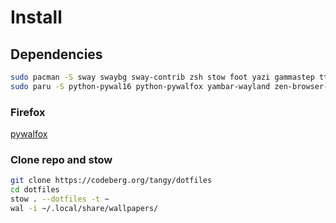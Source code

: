 # Install

## Dependencies
```bash
sudo pacman -S sway swaybg sway-contrib zsh stow foot yazi gammastep ttf-iosevka-nerd ncmpcpp
sudo paru -S python-pywal16 python-pywalfox yambar-wayland zen-browser-bin
```
### Firefox
[pywalfox](https://addons.mozilla.org/en-US/firefox/addon/pywalfox/)

### Clone repo and stow
```bash
git clone https://codeberg.org/tangy/dotfiles
cd dotfiles
stow . --dotfiles -t ~
wal -i ~/.local/share/wallpapers/
```
